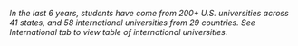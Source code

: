 *In the last 6 years, students have come from 200+ U.S. universities across 41 states, and 58 international universities from 29 countries. See International tab to view table of international universities.*